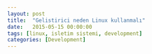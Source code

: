 ```yaml
---
layout: post
title:  "Gelistirici neden Linux kullanmalı"
date:   2015-05-15 00:00:00
tags: [linux, isletim sistemi, development]
categories: [Development]
---
```


